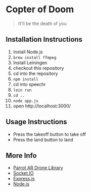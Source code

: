 Copter of Doom
==============

> It'll be the death of you

Installation Instructions
-------------------------

1. Install Node.js
2. `brew install ffmpeg`
3. Install Leiningen
4. checkout this repository
5. cd into the repository
6. `npm install`
7. cd into speechr
8. `lein run`
9. `cd ..`
10. `node app.js`
7. open http://localhost:3000/

Usage Instructions
------------------

- Press the takeoff button to take off
- Press the land button to land

More Info
---------

- [Parrot AR Drone Library](https://github.com/felixge/node-ar-drone)
- [Socket.IO](http://socket.io/)
- [Express.js](http://expressjs.com)
- [Node.js](http://nodejs.org)
